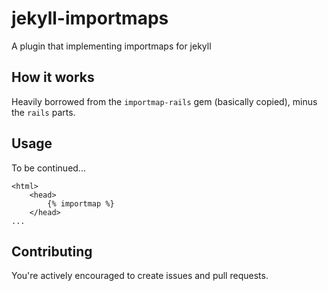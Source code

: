 # jekyll-importmaps
A plugin that implementing importmaps for jekyll

## How it works
Heavily borrowed from the `importmap-rails` gem (basically copied), minus the `rails` parts.

## Usage
To be continued...
```
<html>
    <head>
        {% importmap %}
    </head>
...
```


## Contributing
You're actively encouraged to create issues and pull requests.